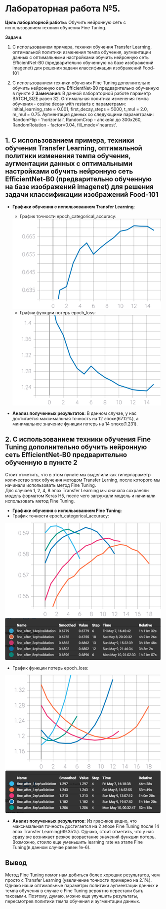 # Лабораторная работа №5.
**Цель лабораторной работы:**
Обучить нейронную сеть с использованием техники
обучения Fine Tuning.

**Задачи:**
1. С использованием примера, техники обучения Transfer Learning,
оптимальной политики изменения темпа обучения, аугментации данных с
оптимальными настройками обучить нейронную сеть EfficientNet-B0
(предварительно обученную на базе изображений imagenet) для решения задачи
классификации изображений Food-101 

2. С использованием техники обучения Fine Tuning дополнительно обучить
нейронную сеть EfficientNet-B0 предварительно обученную в пункте 2 
**Замечания**: В данной лабораторной работе параметр BATCH_SIZE равен 32. Оптимальная политика изменения темпа обучения - cosine decay with restarts с параметрами: initial_learning_rate = 0.001, first_decay_steps = 5000, t_mul = 2.0, m_mul = 0.75. Аугментация данных со следующими параметрами: RandomFlip - 'horizontal', RandomCrop - апскейл до 300x260, RandomRotation - factor=0.04, fill_mode='nearest'.

## 1. С использованием примера, техники обучения Transfer Learning, оптимальной политики изменения темпа обучения, аугментации данных с оптимальными настройками обучить нейронную сеть EfficientNet-B0 (предварительно обученную на базе изображений imagenet) для решения задачи классификации изображений Food-101 
* **Графики обучения с использованием Transfer Learning**:  
   * График точности epoch_categorical_accuracy:
   <img src="./graphs/trans_all_accuracy.svg">
 
   * График функции потерь epoch_loss:
   <img src="./graphs/trans_all_loss.svg">
   
 * **Анализ полученных результатов**: В данном случае, у нас достигается максимальная точность на 12 эпохе(67.12%), а минимальное значение функции потерь на 14 эпохе(1.231).
## 2. С использованием техники обучения Fine Tuning дополнительно обучить нейронную сеть EfficientNet-B0 предварительно обученную в пункте 2
  Стоит отметить, что в этом пункте мы выделили как гиперпараметр количество эпох обучения методом Transfer Lerning, после которого мы начинали использовать метод Fine Tuning.  
  Для случаев 1, 2, 4, 8 эпох Transfer Learning мы сначала сохраняли модель форматом Keras H5, после чего загружали модель и начинали использовать метод Fine Tuning. 
  * **Графики обучения с использованием Fine Tuning**:  
   * График точности epoch_categorical_accuracy:
   <img src="./graphs/fine_all_accuracy.svg">
   <img src="./graphs/fine_all_accuracy_legend.png">
 
   * График функции потерь epoch_loss:
   <img src="./graphs/fine_all_loss.svg">
   <img src="./graphs/fine_all_loss_legend.png">
   
 * **Анализ полученных результатов**: Из графиков видно, что максимальная точность достигается на 2 эпохе Fine Tuning после 14 эпох Transfer Learning(69.35%). Однако, стоит отметить, что у нас сразу же возникает резкое возрастание значений функции потерь. Возможно, стоило еще уменьшить learning rate на этапе Fine Tuning(в данном случае равен 1e-6).
## Вывод
Метод Fine Tuning помог нам добиться более хороших результатов, чем просто с Transfer Learning (увеличение точности примерно на 2.1%). Однако наши оптимальные параметры политики аугментации данных и темпа обучения в случае с Fine Tuning вероятно перестали быть таковыми. Поэтому, думаю, можно еще улучшить результаты, пересмотрев политики темпа обучения и аугментации данных.
